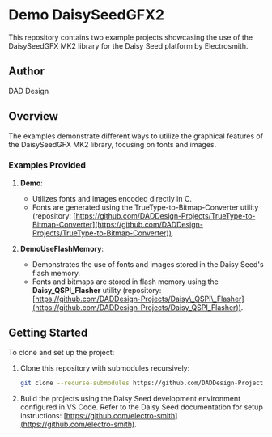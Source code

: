 # Demo DaisySeedGFX2

This repository contains two example projects showcasing the use of the DaisySeedGFX MK2 library for the Daisy Seed platform by Electrosmith.

## Author

DAD Design

## Overview

The examples demonstrate different ways to utilize the graphical features of the DaisySeedGFX MK2 library, focusing on fonts and images.

### Examples Provided

1. **Demo**:

   - Utilizes fonts and images encoded directly in C.
   - Fonts are generated using the TrueType-to-Bitmap-Converter utility (repository: [https://github.com/DADDesign-Projects/TrueType-to-Bitmap-Converter](https://github.com/DADDesign-Projects/TrueType-to-Bitmap-Converter)).

2. **DemoUseFlashMemory**:

   - Demonstrates the use of fonts and images stored in the Daisy Seed's flash memory.
   - Fonts and bitmaps are stored in flash memory using the **Daisy\_QSPI\_Flasher** utility (repository: [https://github.com/DADDesign-Projects/Daisy\_QSPI\_Flasher](https://github.com/DADDesign-Projects/Daisy_QSPI_Flasher)).

## Getting Started

To clone and set up the project:

1. Clone this repository with submodules recursively:

   ```bash
   git clone --recurse-submodules https://github.com/DADDesign-Projects/Demo_DaisySeedGFX2
   ```

2. Build the projects using the Daisy Seed development environment configured in VS Code. Refer to the Daisy Seed documentation for setup instructions: [https://github.com/electro-smith](https://github.com/electro-smith).

##

